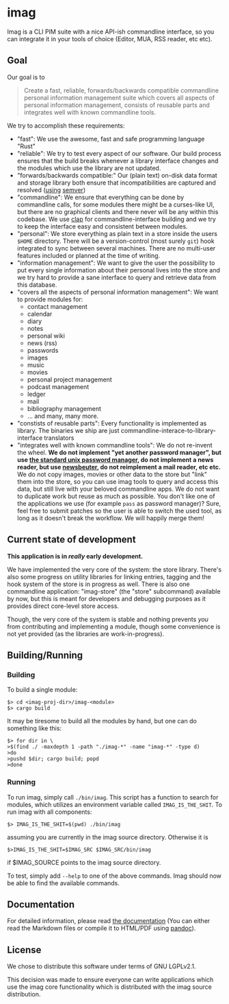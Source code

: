 # imag

Imag is a CLI PIM suite with a nice API-ish commandline interface, so you can
integrate it in your tools of choice (Editor, MUA, RSS reader, etc etc).

## Goal

Our goal is to

> Create a fast, reliable, forwards/backwards compatible commandline personal
> information management suite which covers all aspects of personal information
> management, consists of reusable parts and integrates well with known
> commandline tools.

We try to accomplish these requirements:

* "fast": We use the awesome, fast and safe programming language "Rust"
* "reliable": We try to test every aspect of our software. Our build process
  ensures that the build breaks whenever a library interface changes and the
  modules which use the library are not updated.
* "forwards/backwards compatible:" Our (plain text) on-disk data format and
  storage library both ensure that incompatibilities are captured and resolved
  ([using](https://crates.io/crates/semver) [semver](https://semver.org))
* "commandline": We ensure that everything can be done by commandline calls, for
  some modules there might be a curses-like UI, but there are no graphical
  clients and there never will be any within this codebase. We use
  [clap](https://crates.io/crates/clap) for commandline-interface building and
  we try to keep the interface easy and consistent between modules.
* "personal": We store everything as plain text in a store inside the users
  `$HOME` directory. There will be a version-control (most surely `git`) hook
  integrated to sync between several machines. There are no multi-user features
  included or planned at the time of writing.
* "information management": We want to give the user the possibility to put
  every single information about their personal lives into the store and we try
  hard to provide a sane interface to query and retrieve data from this
  database.
* "covers all the aspects of personal information management": We want to
  provide modules for:
  * contact management
  * calendar
  * diary
  * notes
  * personal wiki
  * news (rss)
  * passwords
  * images
  * music
  * movies
  * personal project management
  * podcast management
  * ledger
  * mail
  * bibliography management
  * ... and many, many more.
* "constists of reusable parts": Every functionality is implemented as library.
  The binaries we ship are just commandline-interace-to-library-interface
  translators
* "integrates well with known commandline tools": We do not re-invent the wheel.
  **We do not implement "yet another password manager", but use
  [the standard unix password manager](https://www.passwordstore.org/), do not
  implement a news reader, but use [newsbeuter](http://www.newsbeuter.org/),
  do not reimplement a mail reader, etc etc.**
  We do not copy images, movies or other data to the store but "link" them into
  the store, so you can use imag tools to query and access this data, but still
  live with your beloved commandline apps. We do not want to duplicate work but
  reuse as much as possible.
  You don't like one of the applications we use (for example `pass` as password
  manager)? Sure, feel free to submit patches so the user is able to switch the
  used tool, as long as it doesn't break the workflow. We will happily merge
  them!

## Current state of development

**This application is in _really_ early development.**

We have implemented the very
core of the system: the store library. There's also some progress on utility
libraries for linking entries, tagging and the hook system of the store is in
progress as well.
There is also one commandline application: "imag-store" (the "store" subcommand)
available by now, but this is meant for developers and  debugging purposes as it
provides direct core-level store access.

Though, the very core of the system is stable and nothing prevents _you_ from
contributing and implementing a module, though some convenience is not yet
provided (as the libraries are work-in-progress).

## Building/Running

### Building

To build a single module:
```
$> cd <imag-proj-dir>/imag-<module>
$> cargo build
```
It may be tiresome to build all the modules by hand, but one can do something
like this:
```
$> for dir in \
>$(find ./ -maxdepth 1 -path "./imag-*" -name "imag-*" -type d)
>do
>pushd $dir; cargo build; popd
>done
```

### Running

To run imag, simply call `./bin/imag`. This script has a function to search for
modules, which utilizes an environment variable called `IMAG_IS_THE_SHIT`.
To run imag with all components:
```
$> IMAG_IS_THE_SHIT=$(pwd) ./bin/imag
```
assuming you are currently in the imag source directory. Otherwise it is
```
$>IMAG_IS_THE_SHIT=$IMAG_SRC $IMAG_SRC/bin/imag
```
if $IMAG_SOURCE points to the imag source directory.

To test, simply add `--help` to one of the above commands. Imag should now be
able to find the available commands.

## Documentation

For detailed information, please read [the documentation](./doc/) (You can
either read the Markdown files or compile it to HTML/PDF using
[pandoc](http://pandoc.org)).

## License

We chose to distribute this software under terms of GNU LGPLv2.1.

This decision was made to ensure everyone can write applications which use the
imag core functionality which is distributed with the imag source distribution.

